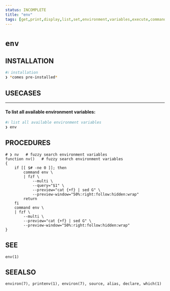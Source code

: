 ```yaml
---
status: INCOMPLETE
title: "env"
tags: [get,print,display,list,set,environment,variables,execute,command]
---
```


# `env`

## INSTALLATION


```bash
#ℹ︎ installation
❯ *comes pre-installed*
```


## USECASES

----
#### To list all available environment variables:


```bash
#ℹ︎ list all available environment variables
❯ env
```



## PROCEDURES

    # ❯ nv   # fuzzy search environment variables
    function nv()   # fuzzy search environment variables
    {
        if [[ $# -ne 0 ]]; then
            command env \
            | fzf \
                --multi \
                --query="$1" \
                --preview="cat {+f} | sed G" \
                --preview-window="50%:right:follow:hidden:wrap"
            return
        fi
        command env \
        | fzf \
            --multi \
            --preview="cat {+f} | sed G" \
            --preview-window="50%:right:follow:hidden:wrap"
    }


## SEE

    env(1)

## SEEALSO

    environ(7), printenv(1), environ(7), source, alias, declare, which(1)

